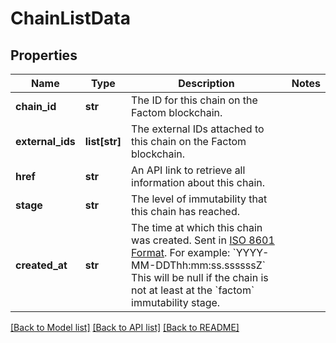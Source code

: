 # ChainListData

## Properties
Name | Type | Description | Notes
------------ | ------------- | ------------- | -------------
**chain_id** | **str** | The ID for this chain on the Factom blockchain. | 
**external_ids** | **list[str]** | The external IDs attached to this chain on the Factom blockchain. | 
**href** | **str** | An API link to retrieve all information about this chain. | 
**stage** | **str** | The level of immutability that this chain has reached. | 
**created_at** | **str** | The time at which this chain was created. Sent in [ISO 8601 Format](https://en.wikipedia.org/wiki/ISO_8601). For example: &#x60;YYYY-MM-DDThh:mm:ss.ssssssZ&#x60; This will be null if the chain is not at least at the &#x60;factom&#x60; immutability stage. | 

[[Back to Model list]](../README.md#documentation-for-models) [[Back to API list]](../README.md#documentation-for-api-endpoints) [[Back to README]](../README.md)


